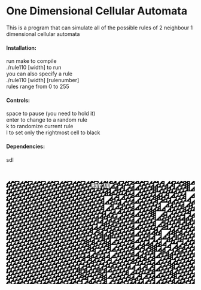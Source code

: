 <h1>One Dimensional Cellular Automata</h1>
This is a program that can simulate all of the possible rules of 2 neighbour 1 dimensional cellular automata

<h4>Installation:</h4>
run make to compile<br>
./rule110 [width] to run<br>
you can also specify a rule<br>
./rule110 [width] [rulenumber]<br>
rules range from 0 to 255

<h4>Controls:</h4>
space to pause (you need to hold it)</br>
enter to change to a random rule<br>
k to randomize current rule<br>
l to set only the rightmost cell to black

<h4>Dependencies:</h4>
sdl
<br>
<br>
<br>

![text](screenshot110.png)
